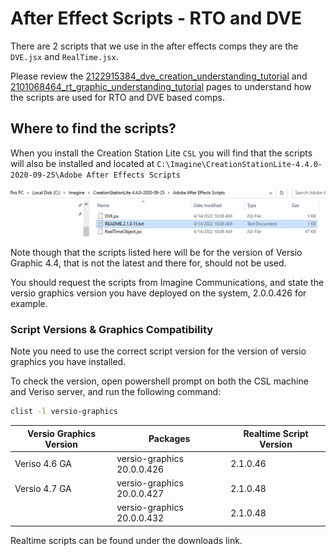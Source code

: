 <!--
Title : 202205051555_after_effects_rto_dve_scripts
- Created : 2022-04-15 11:10
- Updated :
- Author : James Rivers
- Written against (version):
- Sources : 
- Author Notes :
- Tags : 
-->
# After Effect Scripts - RTO and DVE 
There are 2 scripts that we use in the after effects comps they are the `DVE.jsx` and `RealTime.jsx`.  

Please review the [2122915384_dve_creation_understanding_tutorial](../chapter07_create_dves/2122915384_dve_creation_understanding_tutorial.md) and [2101068464_rt_graphic_understanding_tutorial](../chapter06_create_rto_based_graphics/2101068464_rt_graphic_understanding_tutorial.md) pages to understand how the scripts are used for RTO and DVE based comps. 

## Where to find the scripts? 
When you install the Creation Station Lite `CSL` you will find that the scripts will also be installed and located at `C:\Imagine\CreationStationLite-4.4.0-2020-09-25\Adobe After Effects Scripts`

![](attachments/Pasted%20image%2020220505161101.png)

Note though that the scripts listed here will be for the version of Versio Graphic 4.4, that is not the latest and there for, should not be used. 

You should request the scripts from Imagine Communications, and state the versio graphics version you have deployed on the system, 2.0.0.426 for example. 

### Script Versions & Graphics Compatibility
Note you need to use the correct script version for the version of versio graphics you have installed. 

To check the version, open powershell prompt on both the CSL machine and Veriso server, and run the following command:

```sh
clist -l versio-graphics
```

| Versio Graphics Version | Packages                   | Realtime Script Version |
| ----------------------- | -------------------------- | ----------------------- |
| Veriso 4.6 GA           | versio-graphics 20.0.0.426 | 2.1.0.46                |
| Versio 4.7 GA           | versio-graphics 20.0.0.427 | 2.1.0.48                |
|                         | versio-graphics 20.0.0.432 | 2.1.0.48                |

Realtime scripts can be found under the downloads link. 


